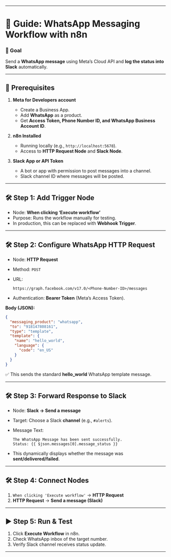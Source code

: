 
---

# 🚀 Guide: WhatsApp Messaging Workflow with n8n

### 🎯 Goal

Send a **WhatsApp message** using Meta’s Cloud API and **log the status into Slack** automatically.

---

## 🔧 Prerequisites

1. **Meta for Developers account**

   * Create a Business App.
   * Add **WhatsApp** as a product.
   * Get **Access Token, Phone Number ID, and WhatsApp Business Account ID**.

2. **n8n Installed**

   * Running locally (e.g., `http://localhost:5678`).
   * Access to **HTTP Request Node** and **Slack Node**.

3. **Slack App or API Token**

   * A bot or app with permission to post messages into a channel.
   * Slack channel ID where messages will be posted.

---

## 🛠️ Step 1: Add Trigger Node

* Node: **When clicking ‘Execute workflow’**
* Purpose: Runs the workflow manually for testing.
* In production, this can be replaced with **Webhook Trigger**.

---

## 🛠️ Step 2: Configure WhatsApp HTTP Request

* Node: **HTTP Request**
* Method: `POST`
* URL:

  ```
  https://graph.facebook.com/v17.0/<Phone-Number-ID>/messages
  ```
* Authentication: **Bearer Token** (Meta’s Access Token).

**Body (JSON):**

```json
{
  "messaging_product": "whatsapp",
  "to": "918147808161",
  "type": "template",
  "template": {
    "name": "hello_world",
    "language": {
      "code": "en_US"
    }
  }
}
```

✅ This sends the standard **hello\_world** WhatsApp template message.

---

## 🛠️ Step 3: Forward Response to Slack

* Node: **Slack → Send a message**
* Target: Choose a Slack **channel** (e.g., `#alerts`).
* Message Text:

  ```
  The WhatsApp Message has been sent successfully. 
  Status: {{ $json.messages[0].message_status }}
  ```
* This dynamically displays whether the message was **sent/delivered/failed**.

---

## 🛠️ Step 4: Connect Nodes

1. `When clicking 'Execute workflow'` → **HTTP Request**
2. **HTTP Request** → **Send a message (Slack)**

---

## ▶️ Step 5: Run & Test

1. Click **Execute Workflow** in n8n.
2. Check WhatsApp inbox of the target number.
3. Verify Slack channel receives status update.

---
